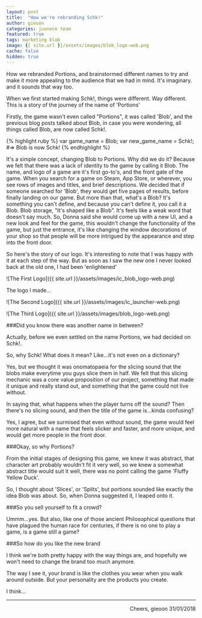 ```yaml
---
layout: post
title:  "How we're rebranding Schk!"
author: gieoon
categories: juunoco team
featured: true
tags: marketing blob
image: {{ site.url }}/assets/images/blob_logo-web.png
cache: false
hidden: true
---
```


How we rebranded Portions, and brainstormed different names to try and make it more appealing to the audience that we had in mind. It's imaginary. and it sounds that way too.

When we first started making Schk!, things were different. Way different. This is a story of the journey of the name of 'Portions'

Firstly, the game wasn't even called "Portions", it was called 'Blob', and the previous blog posts talked about Blob, in case you were wondering, all things called Blob, are now called Schk!.

{% highlight ruby %}
var game_name = Blob;
var new_game_name = Schk!;
#=> Blob is now Schk!
{% endhighlight %}


It's a simple concept, changing Blob to Portions. Why did we do it? Because we felt that there was a lack of identity to the game by calling it Blob. The name, and logo of a game are it's first go-to's, and the front gate of the game. When you search for a game on Steam, App Store, or wherever, you see rows of images and titles, and brief descriptions. We decided that if someone searched for 'Blob', they would get five pages of results, before finally landing on our game. But more than that, what's a Blob? It's something you can't define, and because you can't define it, you call it a Blob. Blob storage, "It's shaped like a Blob". It's feels like a weak word that doesn't say much. So, Donna said she would come up with a new UI, and a new look and feel for the game, this wouldn't change the functionality of the game, but just the entrance, it's like changing the window decorations of your shop so that people will be more intrigued by the appearance and step into the front door. 

So here's the story of our logo. It's interesting to note that I was happy with it at each step of the way. But as soon as I saw the new one I never looked back at the old one, I had been 'enlightened'



![The First Logo]({{ site.url }}/assets/images/ic_blob_logo-web.png)


The logo I made... 

![The Second Logo]({{ site.url }}/assets/images/ic_launcher-web.png)

![The Third Logo]({{ site.url }}/assets/images/blob_logo-web.png)

###Did you know there was another name in between?

Actually, before we even settled on the name Portions, we had decided on Schk!.  

So, why Schk! What does it mean? Like...it's not even on a dictionary? 

Yes, but we thought it was onomatopaeia for the slicing sound that the blobs make everytime you guys slice them in half. We felt that this slicing mechanic was a core value proposition of our project, something that made it unique and really stand out, and something that the game could not live without.

In saying that, what happens when the player turns off the sound? Then there's no slicing sound, and then the title of the game is...kinda confusing?

Yes, I agree, but we surmised that even without sound, the game would feel more natural with a name that feels slicker and faster, and more unique, and would get more people in the front door.

###Okay, so why Portions?

From the initial stages of designing this game, we knew it was abstract, that character art probably wouldn't fit it very well, so we knew a somewhat abstract title would suit it well, there was no point calling the game 'Fluffy Yellow Duck'.

So, I thought about 'Slices', or 'Splits', but portions sounded like exactly the idea Blob was about. So, when Donna suggested it, I leaped onto it. 

###So you sell yourself to fit a crowd?

Ummm...yes. But also, like one of those ancient Philosophical questions that have plagued the human race for centuries, if there is no one to play a game, is a game still a game? 

###So how do you like the new brand

I think we're both pretty happy with the way things are, and hopefully we won't need to change the brand too much anymore. 

The way I see it, your brand is like the clothes you wear when you walk around outside. But your personality are the products you create.

I think...

---

<div style="text-align: right">
Cheers, gieoon 31/01/2018
</div>
